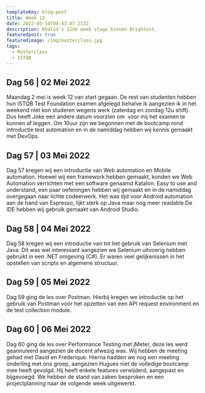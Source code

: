 ```yaml
---
templateKey: blog-post
title: Week 12
date: 2022-05-10T04:43:07.213Z
description: Khalid's 12de week stage binnen Brightest.
featuredpost: true
featuredimage: /img/masterclass.jpg
tags:
  - Masterclass
  - ISTQB
---
```

## Dag 56 | 02 Mei 2022

Maandag 2 mei is week 12 van start gegaan. De rest van studenten hebben hun ISTQB Test Foundation examen afgelegd behalve ik aangezien ik in het weekend niet kon studeren wegens werk (zaterdag en zondag 12u shift). Dus heeft Joke een andere datum voorzien om  voor mij het examen te kunnen af leggen. Om 10uur zijn we begonnen met de bootcamp rond introductie test automation en in de namiddag hebben wij kennis gemaakt met DevOps.

## Dag 57 | 03 Mei 2022

Dag 57 kregen wij een introductie van Web automation en Mobile automation. Hoewel wij een framework hebben gemaakt, konden we Web Automation verrichten met een software genaamd Katalon. Easy to use and understand, een paar oefeningen hebben wij gemaakt en in de namiddag overgegaan naar lichte codeerwerk. Het was tijd voor Android automation aan de hand van Espresso, lijkt sterk op Java maar nog meer readable De IDE hebben wij gebruik gemaakt van Android Studio.

## Dag 58 | 04 Mei 2022

Dag 58 kregen wij een introductie van tot het gebruik van Selenium met Java. Dit was wel interessant aangezien we Selenium uitvoerig hebben gebruikt in een .NET omgeving (C#). Er waren veel gelijkenissen in het opstellen van scripts en algemene structuur. 

## Dag 59 | 05 Mei 2022

Dag 59 ging de les over Postman. Hierbij kregen we introductie op het gebruik van Postman voor het opzetten van een API request environment en de test collection module. 

## Dag 60 | 06 Mei 2022

Dag 60 ging de les over Performance Testing met jMeter, deze les werd geannuleerd aangezien de docent afwezig was. Wij hebben de meeting gehad met David en Frederique. Hierna hadden we nog een meeting onderling met ons groep, aangezien Hugues niet de volledige bootcamp mee heeft gevolgd. Hij heeft enkele features verwijderd, aangepast en bijgevoegd. We hebben de stand van zaken besproken en een projectplanning naar de volgende week uitgewerkt.